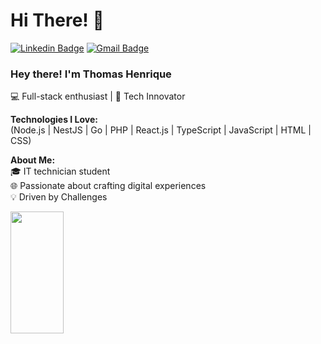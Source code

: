 
<h1>Hi There! 👋</h1>

[![Linkedin Badge](https://img.shields.io/badge/-LinkedIn-6633cc?style=flat-square&logo=Linkedin&logoColor=white&link=https://www.linkedin.com/in/thom-henrique/)](https://www.linkedin.com/in/thom-henrique/)
[![Gmail Badge](https://img.shields.io/badge/-thomas.santos02209@gmail.com-6633cc?style=flat-square&logo=Gmail&logoColor=white&link=mailto:thomas.santos02209@gmail.com)](mailto:thomas.santos02209@gmail.com)



### Hey there! I'm Thomas Henrique  
💻 Full-stack enthusiast | 🚀 Tech Innovator  

**Technologies I Love:**  
(Node.js | NestJS | Go | PHP | React.js | TypeScript | JavaScript | HTML | CSS)  

**About Me:**  
🎓 IT technician student  
🌐 Passionate about crafting digital experiences  
💡 Driven by Challenges 


<div align="left">
  
  <img width="41%" height="195px" src="https://github-readme-stats.vercel.app/api/top-langs/?username=thethoomm&layout=compact&hide_border=true&title_color=8f00ff&text_color=ffffff&bg_color=0d1117" />

</div>

